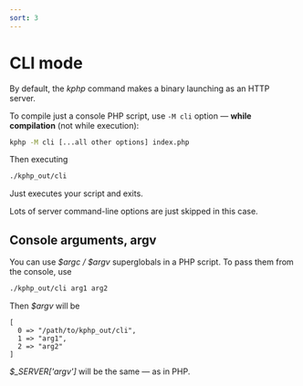 ```yaml
---
sort: 3
---
```


# CLI mode

By default, the *kphp* command makes a binary launching as an HTTP server.
  
To compile just a console PHP script, use `-M cli` option — **while compilation** (not while execution):
```bash
kphp -M cli [...all other options] index.php
```

Then executing
```bash
./kphp_out/cli
```
Just executes your script and exits.

Lots of server command-line options are just skipped in this case.


## Console arguments, argv

You can use *$argc / $argv* superglobals in a PHP script. To pass them from the console, use
```bash
./kphp_out/cli arg1 arg2 
```

Then *$argv* will be
```
[
  0 => "/path/to/kphp_out/cli",
  1 => "arg1",
  2 => "arg2"
]
```

*$_SERVER\['argv']* will be the same — as in PHP.
